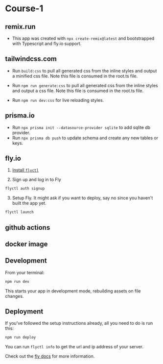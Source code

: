 # Course-1

## remix.run

- This app was created with `npx create-remix@latest` and bootstrapped with Typescript and fly.io support.

## tailwindcss.com

- Run `build:css` to pull all generated css from the inline styles and output a minified css file. Note this file is consumed in the root.ts file.

- Run `npm run generate:css` to pull all generated css from the inline styles and output a css file. Note this file is consumed in the root.ts file.

- Run `npm run dev:css` for live reloading styles.

## prisma.io

- Run `npx prisma init --datasource-provider sqlite` to add sqlite db provider.
- Run `npx prisma db push` to update schema and create any new tables or keys.

## fly.io

1. [Install `flyctl`](https://fly.io/docs/getting-started/installing-flyctl/)

2. Sign up and log in to Fly

```sh
flyctl auth signup
```

3. Setup Fly. It might ask if you want to deploy, say no since you haven't built the app yet.

```sh
flyctl launch
```

## github actions

## docker image

## Development

From your terminal:

```sh
npm run dev
```

This starts your app in development mode, rebuilding assets on file changes.

## Deployment

If you've followed the setup instructions already, all you need to do is run this:

```sh
npm run deploy
```

You can run `flyctl info` to get the url and ip address of your server.

Check out the [fly docs](https://fly.io/docs/getting-started/node/) for more information.
